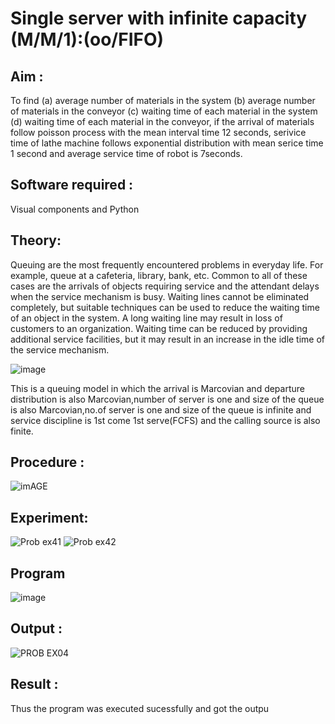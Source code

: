 # Single server with infinite capacity (M/M/1):(oo/FIFO)
## Aim :
To find (a) average number of materials in the system (b) average number of materials in the conveyor (c) waiting time of each material in the system (d) waiting time of each material in the conveyor, if the arrival  of materials follow poisson process with the mean interval time 12 seconds, serivice time of lathe machine follows exponential distribution with mean serice time 1 second and average service time of robot is 7seconds.

## Software required :
Visual components and Python

## Theory:
Queuing are the most frequently encountered problems in everyday life. For example, queue at a cafeteria, library, bank, etc. Common to all of these cases are the arrivals of objects requiring service and the attendant delays when the service mechanism is busy. Waiting lines cannot be eliminated completely, but suitable techniques can be used to reduce the waiting time of an object in the system. A long waiting line may result in loss of customers to an organization. Waiting time can be reduced by providing additional service facilities, but it may result in an increase in the idle time of the service mechanism.

![image](1.png)

This is a queuing model in which the arrival is Marcovian and departure distribution is also Marcovian,number of server is one and size of the queue is also Marcovian,no.of server is one and size of the queue is infinite and service discipline is 1st come 1st serve(FCFS) and the calling source is also finite.

## Procedure :

![imAGE](2.png)

## Experiment:
![Prob ex41](https://github.com/swetha1510/Single-server-infinite-capacity---Markov-Model/assets/120623583/12e23ccb-85fb-4c49-b5e8-473b63149515)
![Prob ex42](https://github.com/swetha1510/Single-server-infinite-capacity---Markov-Model/assets/120623583/45764bb6-b334-4c46-a5a5-48ea0d6187ab)


## Program
![image](https://github.com/ramjan1729/Single-server-infinite-capacity---Markov-Model/assets/103921593/5f1fd58d-5929-4c51-89ea-4cef009e5bad)

## Output :
![PROB EX04](https://github.com/swetha1510/Single-server-infinite-capacity---Markov-Model/assets/120623583/ffa5d631-5429-41ff-b518-6522631e5c28)


## Result :
Thus the program was executed sucessfully and got the outpu

